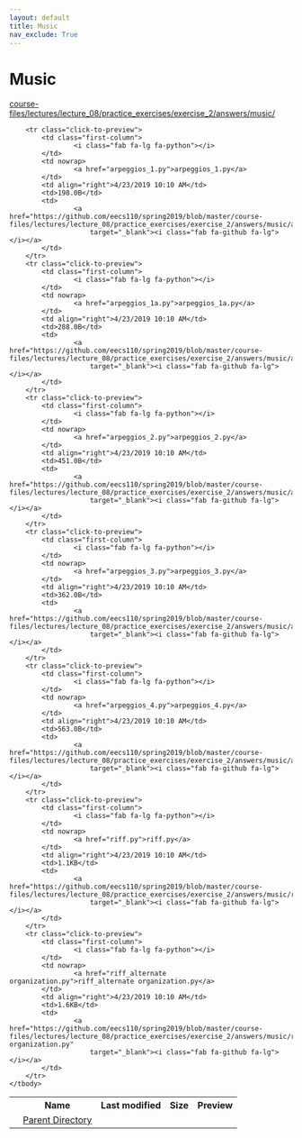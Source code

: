 ```yaml
---
layout: default
title: Music
nav_exclude: True
---
```


# Music

[course-files/lectures/lecture_08/practice_exercises/exercise_2/answers/music/](.)

<table class="tbl-files">
    <tbody>
        <tr>
            <th valign="top"></th>
            <th>Name</th>
            <th>Last modified</th>
            <th>Size</th>
            <th>Preview</th>
        </tr>
        <tr>
            <td valign="top">
                <i class="fa fa-folder-open"></i>
            </td>
            <td><a href="../">Parent Directory</a></td>
            <td>&nbsp;</td>
            <td>&nbsp;</td>
            <td>&nbsp;</td>
        </tr>

        <tr class="click-to-preview">
            <td class="first-column">
                    <i class="fab fa-lg fa-python"></i>
            </td>
            <td nowrap>
                    <a href="arpeggios_1.py">arpeggios_1.py</a>
            </td>
            <td align="right">4/23/2019 10:10 AM</td>
            <td>198.0B</td>
            <td>
                    <a href="https://github.com/eecs110/spring2019/blob/master/course-files/lectures/lecture_08/practice_exercises/exercise_2/answers/music/arpeggios_1.py"
                        target="_blank"><i class="fab fa-github fa-lg"></i></a>
            </td>
        </tr>
        <tr class="click-to-preview">
            <td class="first-column">
                    <i class="fab fa-lg fa-python"></i>
            </td>
            <td nowrap>
                    <a href="arpeggios_1a.py">arpeggios_1a.py</a>
            </td>
            <td align="right">4/23/2019 10:10 AM</td>
            <td>288.0B</td>
            <td>
                    <a href="https://github.com/eecs110/spring2019/blob/master/course-files/lectures/lecture_08/practice_exercises/exercise_2/answers/music/arpeggios_1a.py"
                        target="_blank"><i class="fab fa-github fa-lg"></i></a>
            </td>
        </tr>
        <tr class="click-to-preview">
            <td class="first-column">
                    <i class="fab fa-lg fa-python"></i>
            </td>
            <td nowrap>
                    <a href="arpeggios_2.py">arpeggios_2.py</a>
            </td>
            <td align="right">4/23/2019 10:10 AM</td>
            <td>451.0B</td>
            <td>
                    <a href="https://github.com/eecs110/spring2019/blob/master/course-files/lectures/lecture_08/practice_exercises/exercise_2/answers/music/arpeggios_2.py"
                        target="_blank"><i class="fab fa-github fa-lg"></i></a>
            </td>
        </tr>
        <tr class="click-to-preview">
            <td class="first-column">
                    <i class="fab fa-lg fa-python"></i>
            </td>
            <td nowrap>
                    <a href="arpeggios_3.py">arpeggios_3.py</a>
            </td>
            <td align="right">4/23/2019 10:10 AM</td>
            <td>362.0B</td>
            <td>
                    <a href="https://github.com/eecs110/spring2019/blob/master/course-files/lectures/lecture_08/practice_exercises/exercise_2/answers/music/arpeggios_3.py"
                        target="_blank"><i class="fab fa-github fa-lg"></i></a>
            </td>
        </tr>
        <tr class="click-to-preview">
            <td class="first-column">
                    <i class="fab fa-lg fa-python"></i>
            </td>
            <td nowrap>
                    <a href="arpeggios_4.py">arpeggios_4.py</a>
            </td>
            <td align="right">4/23/2019 10:10 AM</td>
            <td>563.0B</td>
            <td>
                    <a href="https://github.com/eecs110/spring2019/blob/master/course-files/lectures/lecture_08/practice_exercises/exercise_2/answers/music/arpeggios_4.py"
                        target="_blank"><i class="fab fa-github fa-lg"></i></a>
            </td>
        </tr>
        <tr class="click-to-preview">
            <td class="first-column">
                    <i class="fab fa-lg fa-python"></i>
            </td>
            <td nowrap>
                    <a href="riff.py">riff.py</a>
            </td>
            <td align="right">4/23/2019 10:10 AM</td>
            <td>1.1KB</td>
            <td>
                    <a href="https://github.com/eecs110/spring2019/blob/master/course-files/lectures/lecture_08/practice_exercises/exercise_2/answers/music/riff.py"
                        target="_blank"><i class="fab fa-github fa-lg"></i></a>
            </td>
        </tr>
        <tr class="click-to-preview">
            <td class="first-column">
                    <i class="fab fa-lg fa-python"></i>
            </td>
            <td nowrap>
                    <a href="riff_alternate organization.py">riff_alternate organization.py</a>
            </td>
            <td align="right">4/23/2019 10:10 AM</td>
            <td>1.6KB</td>
            <td>
                    <a href="https://github.com/eecs110/spring2019/blob/master/course-files/lectures/lecture_08/practice_exercises/exercise_2/answers/music/riff_alternate organization.py"
                        target="_blank"><i class="fab fa-github fa-lg"></i></a>
            </td>
        </tr>
    </tbody>
</table>

